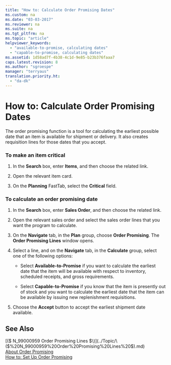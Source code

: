 ```yaml
---
title: "How to: Calculate Order Promising Dates"
ms.custom: na
ms.date: "03-03-2017"
ms.reviewer: na
ms.suite: na
ms.tgt_pltfrm: na
ms.topic: "article"
helpviewer_keywords: 
  - "available-to-promise, calculating dates"
  - "capable-to-promise, calculating dates"
ms.assetid: 1d58ad7f-4b38-4c1d-9e85-b23b376faaa7
caps.latest.revision: 8
ms.author: "sgroespe"
manager: "terryaus"
translation.priority.ht: 
  - "da-dk"
---
```

# How to: Calculate Order Promising Dates
The order promising function is a tool for calculating the earliest possible date that an item is available for shipment or delivery. It also creates requisition lines for those dates that you accept.  
  
### To make an item critical  
  
1.  In the **Search** box, enter **Items**, and then choose the related link.  
  
2.  Open the relevant item card.  
  
3.  On the **Planning** FastTab, select the **Critical** field.  
  
### To calculate an order promising date  
  
1.  In the **Search** box, enter **Sales Order**, and then choose the related link.  
  
2.  Open the relevant sales order and select the sales order lines that you want the program to calculate.  
  
3.  On the **Navigate** tab, in the **Plan** group, choose **Order Promising**. The **Order Promising Lines** window opens.  
  
4.  Select a line, and on the **Navigate** tab, in the **Calculate** group, select one of the following options:  
  
    -   Select **Available\-to\-Promise** if you want to calculate the earliest date that the item will be available with respect to inventory, scheduled receipts, and gross requirements.  
  
    -   Select **Capable\-to\-Promise** if you know that the item is presently out of stock and you want to calculate the earliest date that the item can be available by issuing new replenishment requisitions.  
  
5.  Choose the **Accept** button to accept the earliest shipment date available.  
  
## See Also  
 [\($ N\_99000959 Order Promising Lines $\)](../Topic/\($%20N_99000959%20Order%20Promising%20Lines%20$\).md)   
 [About Order Promising](../Sales/about-order-promising.md)   
 [How to: Set Up Order Promising](../Sales/how-to-set-up-order-promising.md)